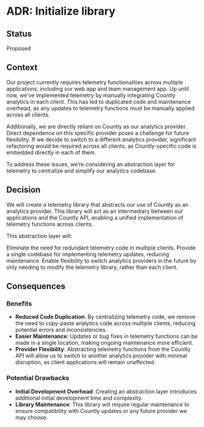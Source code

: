 # ADR: Initialize library

## Status

Proposed

## Context

Our project currently requires telemetry functionalities across multiple applications, including our web app and team management app. Up until now, we’ve implemented telemetry by manually integrating Countly analytics in each client. This has led to duplicated code and maintenance overhead, as any updates to telemetry functions must be manually applied across all clients.

Additionally, we are directly reliant on Countly as our analytics provider. Direct dependence on this specific provider poses a challenge for future flexibility. If we decide to switch to a different analytics provider, significant refactoring would be required across all clients, as Countly-specific code is embedded directly in each of them.

To address these issues, we’re considering an abstraction layer for telemetry to centralize and simplify our analytics codebase.

## Decision

We will create a telemetry library that abstracts our use of Countly as an analytics provider. This library will act as an intermediary between our applications and the Countly API, enabling a unified implementation of telemetry functions across clients.

This abstraction layer will:

Eliminate the need for redundant telemetry code in multiple clients. Provide a single codebase for implementing telemetry updates, reducing maintenance. Enable flexibility to switch analytics providers in the future by only needing to modify the telemetry library, rather than each client.

## Consequences

### Benefits

- **Reduced Code Duplication**: By centralizing telemetry code, we remove the need to copy-paste analytics code across multiple clients, reducing potential errors and inconsistencies.
- **Easier Maintenance**: Updates or bug fixes in telemetry functions can be made in a single location, making ongoing maintenance more efficient.
- **Provider Flexibility**: Abstracting telemetry functions from the Countly API will allow us to switch to another analytics provider with minimal disruption, as client applications will remain unaffected.

### Potential Drawbacks

- **Initial Development Overhead**: Creating an abstraction layer introduces additional initial development time and complexity.
- **Library Maintenance**: This library will require regular maintenance to ensure compatibility with Countly updates or any future provider we may choose.
